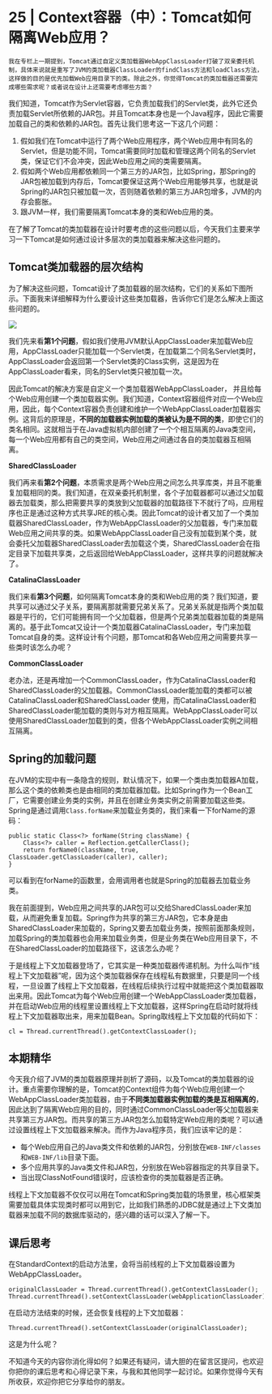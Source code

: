 # 25 | Context容器（中）：Tomcat如何隔离Web应用？

    我在专栏上一期提到，Tomcat通过自定义类加载器WebAppClassLoader打破了双亲委托机制，具体来说就是重写了JVM的类加载器ClassLoader的findClass方法和loadClass方法，这样做的目的是优先加载Web应用目录下的类。除此之外，你觉得Tomcat的类加载器还需要完成哪些需求呢？或者说在设计上还需要考虑哪些方面？

我们知道，Tomcat作为Servlet容器，它负责加载我们的Servlet类，此外它还负责加载Servlet所依赖的JAR包。并且Tomcat本身也是一个Java程序，因此它需要加载自己的类和依赖的JAR包。首先让我们思考这一下这几个问题：

1.  假如我们在Tomcat中运行了两个Web应用程序，两个Web应用中有同名的Servlet，但是功能不同，Tomcat需要同时加载和管理这两个同名的Servlet类，保证它们不会冲突，因此Web应用之间的类需要隔离。
2.  假如两个Web应用都依赖同一个第三方的JAR包，比如Spring，那Spring的JAR包被加载到内存后，Tomcat要保证这两个Web应用能够共享，也就是说Spring的JAR包只被加载一次，否则随着依赖的第三方JAR包增多，JVM的内存会膨胀。
3.  跟JVM一样，我们需要隔离Tomcat本身的类和Web应用的类。

在了解了Tomcat的类加载器在设计时要考虑的这些问题以后，今天我们主要来学习一下Tomcat是如何通过设计多层次的类加载器来解决这些问题的。

## Tomcat类加载器的层次结构

为了解决这些问题，Tomcat设计了类加载器的层次结构，它们的关系如下图所示。下面我来详细解释为什么要设计这些类加载器，告诉你它们是怎么解决上面这些问题的。

![](https://static001.geekbang.org/resource/image/62/23/6260716096c77cb89a375e4ac3572923.png)

我们先来看**第1个问题**，假如我们使用JVM默认AppClassLoader来加载Web应用，AppClassLoader只能加载一个Servlet类，在加载第二个同名Servlet类时，AppClassLoader会返回第一个Servlet类的Class实例，这是因为在AppClassLoader看来，同名的Servlet类只被加载一次。

因此Tomcat的解决方案是自定义一个类加载器WebAppClassLoader， 并且给每个Web应用创建一个类加载器实例。我们知道，Context容器组件对应一个Web应用，因此，每个Context容器负责创建和维护一个WebAppClassLoader加载器实例。这背后的原理是，**不同的加载器实例加载的类被认为是不同的类**，即使它们的类名相同。这就相当于在Java虚拟机内部创建了一个个相互隔离的Java类空间，每一个Web应用都有自己的类空间，Web应用之间通过各自的类加载器互相隔离。

**SharedClassLoader**

我们再来看**第2个问题**，本质需求是两个Web应用之间怎么共享库类，并且不能重复加载相同的类。我们知道，在双亲委托机制里，各个子加载器都可以通过父加载器去加载类，那么把需要共享的类放到父加载器的加载路径下不就行了吗，应用程序也正是通过这种方式共享JRE的核心类。因此Tomcat的设计者又加了一个类加载器SharedClassLoader，作为WebAppClassLoader的父加载器，专门来加载Web应用之间共享的类。如果WebAppClassLoader自己没有加载到某个类，就会委托父加载器SharedClassLoader去加载这个类，SharedClassLoader会在指定目录下加载共享类，之后返回给WebAppClassLoader，这样共享的问题就解决了。

**CatalinaClassLoader**

我们来看**第3个问题**，如何隔离Tomcat本身的类和Web应用的类？我们知道，要共享可以通过父子关系，要隔离那就需要兄弟关系了。兄弟关系就是指两个类加载器是平行的，它们可能拥有同一个父加载器，但是两个兄弟类加载器加载的类是隔离的。基于此Tomcat又设计一个类加载器CatalinaClassLoader，专门来加载Tomcat自身的类。这样设计有个问题，那Tomcat和各Web应用之间需要共享一些类时该怎么办呢？

**CommonClassLoader**

老办法，还是再增加一个CommonClassLoader，作为CatalinaClassLoader和SharedClassLoader的父加载器。CommonClassLoader能加载的类都可以被CatalinaClassLoader和SharedClassLoader 使用，而CatalinaClassLoader和SharedClassLoader能加载的类则与对方相互隔离。WebAppClassLoader可以使用SharedClassLoader加载到的类，但各个WebAppClassLoader实例之间相互隔离。

## Spring的加载问题

在JVM的实现中有一条隐含的规则，默认情况下，如果一个类由类加载器A加载，那么这个类的依赖类也是由相同的类加载器加载。比如Spring作为一个Bean工厂，它需要创建业务类的实例，并且在创建业务类实例之前需要加载这些类。Spring是通过调用`Class.forName`来加载业务类的，我们来看一下forName的源码：

```
public static Class<?> forName(String className) {
    Class<?> caller = Reflection.getCallerClass();
    return forName0(className, true, ClassLoader.getClassLoader(caller), caller);
}

```

可以看到在forName的函数里，会用调用者也就是Spring的加载器去加载业务类。

我在前面提到，Web应用之间共享的JAR包可以交给SharedClassLoader来加载，从而避免重复加载。Spring作为共享的第三方JAR包，它本身是由SharedClassLoader来加载的，Spring又要去加载业务类，按照前面那条规则，加载Spring的类加载器也会用来加载业务类，但是业务类在Web应用目录下，不在SharedClassLoader的加载路径下，这该怎么办呢？

于是线程上下文加载器登场了，它其实是一种类加载器传递机制。为什么叫作“线程上下文加载器”呢，因为这个类加载器保存在线程私有数据里，只要是同一个线程，一旦设置了线程上下文加载器，在线程后续执行过程中就能把这个类加载器取出来用。因此Tomcat为每个Web应用创建一个WebAppClassLoader类加载器，并在启动Web应用的线程里设置线程上下文加载器，这样Spring在启动时就将线程上下文加载器取出来，用来加载Bean。Spring取线程上下文加载的代码如下：

```
cl = Thread.currentThread().getContextClassLoader();

```

## 本期精华

今天我介绍了JVM的类加载器原理并剖析了源码，以及Tomcat的类加载器的设计。重点需要你理解的是，Tomcat的Context组件为每个Web应用创建一个WebAppClassLoader类加载器，由于**不同类加载器实例加载的类是互相隔离的**，因此达到了隔离Web应用的目的，同时通过CommonClassLoader等父加载器来共享第三方JAR包。而共享的第三方JAR包怎么加载特定Web应用的类呢？可以通过设置线程上下文加载器来解决。而作为Java程序员，我们应该牢记的是：

*   每个Web应用自己的Java类文件和依赖的JAR包，分别放在`WEB-INF/classes`和`WEB-INF/lib`目录下面。
*   多个应用共享的Java类文件和JAR包，分别放在Web容器指定的共享目录下。
*   当出现ClassNotFound错误时，应该检查你的类加载器是否正确。

线程上下文加载器不仅仅可以用在Tomcat和Spring类加载的场景里，核心框架类需要加载具体实现类时都可以用到它，比如我们熟悉的JDBC就是通过上下文类加载器来加载不同的数据库驱动的，感兴趣的话可以深入了解一下。

## 课后思考

在StandardContext的启动方法里，会将当前线程的上下文加载器设置为WebAppClassLoader。

```
originalClassLoader = Thread.currentThread().getContextClassLoader();
Thread.currentThread().setContextClassLoader(webApplicationClassLoader);

```

在启动方法结束的时候，还会恢复线程的上下文加载器：

```
Thread.currentThread().setContextClassLoader(originalClassLoader);

```

这是为什么呢？

不知道今天的内容你消化得如何？如果还有疑问，请大胆的在留言区提问，也欢迎你把你的课后思考和心得记录下来，与我和其他同学一起讨论。如果你觉得今天有所收获，欢迎你把它分享给你的朋友。
    